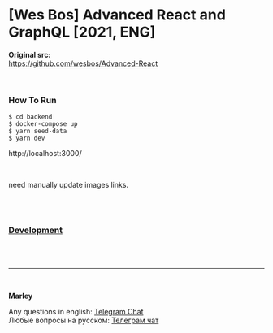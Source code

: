 # [Wes Bos] Advanced React and GraphQL [2021, ENG]

**Original src:**  
https://github.com/wesbos/Advanced-React

<br/>

### How To Run

    $ cd backend
    $ docker-compose up
    $ yarn seed-data
    $ yarn dev

http://localhost:3000/

<br/>

need manually update images links.

<br/>

<br/>

### [Development](./Development.md)

<br/><br/>

---

<br/>

**Marley**

Any questions in english: <a href="https://jsdev.org/chat/">Telegram Chat</a>  
Любые вопросы на русском: <a href="https://jsdev.ru/chat/">Телеграм чат</a>
